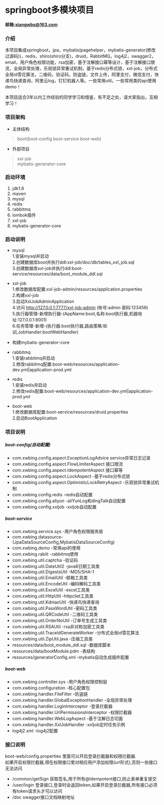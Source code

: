 # springboot多模块项目
**邮箱:xiangwbs@163.com**
### 介绍
本项目集成springboot，jpa，mybatis(pagehelper，mybatis-generator(修改过源码))，redis，shiro(shiro分支)，druid，RabbitMQ，log4j2，swagger2，email，用户角色权限功能，rsa加密，基于注解接口幂等设计，基于注解接口限流，全局异常处理，乐观锁异常重试机制，基于redis分布式锁，xxl-job，分布式全局id雪花算法，二维码，验证码，防盗链，文件上传，阿里支付，微信支付，快递鸟快递查询，阿里云log，钉钉机器人等。一些常用util。一些常用类的api使用demo！

本项目适合3年以内工作经验的同学学习和借鉴，有不足之处，请大家指出，互相学习！
### 项目架构
* 主体结构
>boot(boot-config boot-service boot-web)
* 外部项目
>xxl-job<br>
>mybatis-generator-core
### 启动环境
1. jdk1.8
2. maven
3. mysql
4. redis
5. rabbitmq
6. lombok插件
7. xxl-job
8. mybatis-generator-core
### 启动说明
* mysql<br>
1.安装mysql并启动<br>2.创建数据库boot并执行ddl:xxl-job/doc/db/tables_xxl_job.sql<br>3.创建数据库xxl-job并执行ddl:boot-service/resources/data/boot_module_ddl.sql

* xxl-job<br>
1.修改数据库配置:xxl-job-admin/resources/application.properties<br>2.构建xxl-job<br>3.启动XxlJobAdminApplication<br>4.访问 http://127.0.0.1:7777/xxl-job-admin (账号:admin 密码:123456)<br>5.执行器管理-新增执行器-(AppName:boot,名称:boot执行器,机器地址:127.0.0.1:8001)<br>6.任务管理-新增-(执行器:boot执行器,路由策略:轮训,JobHandler:bootWebHandler)

* 构建mybatis-generator-core

* rabbitmq<br>
1.安装rabbitmq并启动<br>2.修改rabbitmq配置:boot-web/resources/application-dev.yml|application-prod.yml

* redis<br>
1.安装redis并启动<br>2.修改redis配置:boot-web/resources/application-dev.yml|application-prod.yml

* boot-web<br>
1.修改数据库配置:boot-service/resources/druid.properties<br>2.启动BootApplication
### 项目说明
##### boot-config(自动配置)
* com.xwbing.config.aspect.ExceptionLogAdvice service异常日志记录
* com.xwbing.config.aspect.FlowLimiterAspect 接口限流
* com.xwbing.config.aspect.IdempotentAspect 接口幂等
* com.xwbing.config.aspect.LockAspect -基于redis分布式锁
* com.xwbing.config.aspect.OptimisticLockRetryAspect -乐观锁异常重试机制
* com.xwbing.config.redis -redis自动配置
* com.xwbing.config.aliyun -aliYunLog和dingTalk自动配置
* com.xwbing.config.xxljob -xxljob自动配置
##### boot-service
* com.xwbing.service.sys -用户角色权限服务层
* com.xwbing.datasource-(JpaDataSourceConfig,MybatisDataSourceConfig)  
* com.xwbing.demo -常用api的使用  
* com.xwbing.rabiit -rabbitmq使用  
* com.xwbing.util.captcha -验证码
* com.xwbing.util.DateUtil2 -java8日期工具类
* com.xwbing.util.DigestsUtil -MD5/SHA-1
* com.xwbing.util.EmailUtil -邮箱工具类
* com.xwbing.util.EncodeUtil -编码解码工具类
* com.xwbing.util.ExcelUtil -excel工具类
* com.xwbing.util.HttpUtil -httpcliet工具类
* com.xwbing.util.KdniaoUtil -快递鸟快递查询
* com.xwbing.util.PassWordUtil -密码工具类
* com.xwbing.util.QRCodeUtil -二维码工具类
* com.xwbing.util.OrderNoUtil -订单号生成工具类
* com.xwbing.util.RSAUtil -rsa非对称加密工具类
* com.xwbing.util.TraceIdGenerateWorker -分布式全局id雪花算法
* com.xwbing.util.ZipUtil.java -压缩工具类
* resources/data/boot_module_ddl.sql -数据库脚本
* resources/data/bootModule.pdm -表结构
* resources/generatorConfig.xml -mybatis自动生成插件配置
##### boot-web
* com.xwbing.controller.sys -用户角色权限控制层
* com.xwbing.configuration -核心配置包
* com.xwbing.handler.FileFilter -防盗链
* com.xwbing.handler.GlobalExceptionHandler -全局异常处理
* com.xwbing.handler.LoginInterceptor -登录拦截器
* com.xwbing.handler.UrlPermissionsInterceptor -权限拦截器
* com.xwbing.handler.WebLogAspect -基于注解日志切面
* com.xwbing.handler.XxlJobHandler -xxljob定时任务示例
* log4j2.xml -log4j2配置
### 接口说明
boot-web/config.properties 里面可以开启登录拦截器和权限拦截器.<br>
如果开启权限拦截器,得在权限接口里对相应用户添加权限(url形式),否则一些接口无法访问
* /common/getSign 获取签名,用于所有@Idempotent接口,防止表单重复提交
* /user/login 登录接口,登录时会返回token,如果开启登录拦截器,所有接口必须有token请求头才可以访问
* /doc swagger接口文档映射地址
